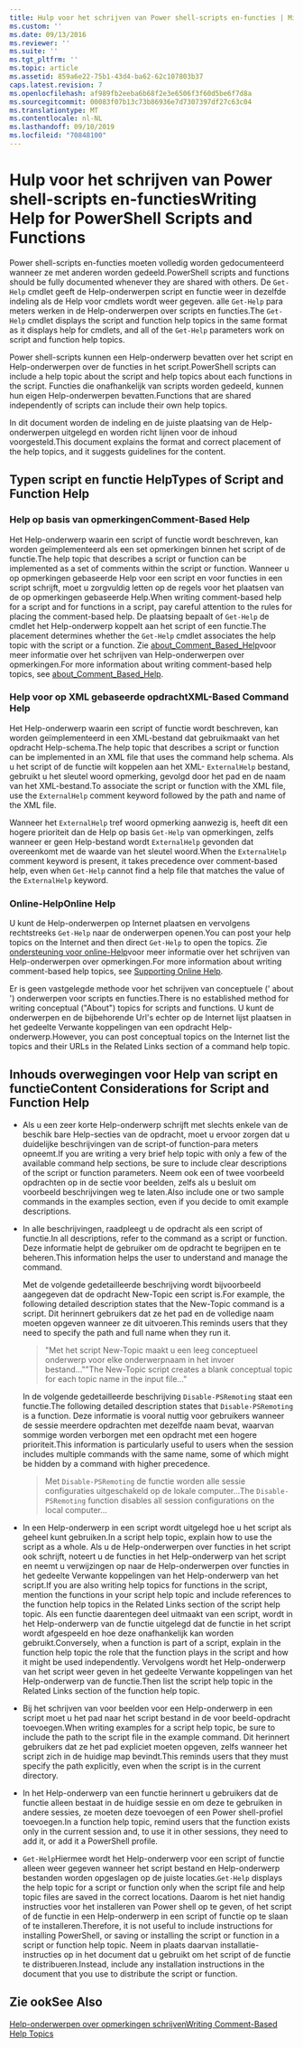 ```yaml
---
title: Hulp voor het schrijven van Power shell-scripts en-functies | Microsoft Docs
ms.custom: ''
ms.date: 09/13/2016
ms.reviewer: ''
ms.suite: ''
ms.tgt_pltfrm: ''
ms.topic: article
ms.assetid: 859a6e22-75b1-43d4-ba62-62c107803b37
caps.latest.revision: 7
ms.openlocfilehash: af989fb2eeba6b68f2e3e6506f3f60d5be6f7d8a
ms.sourcegitcommit: 00083f07b13c73b86936e7d7307397df27c63c04
ms.translationtype: MT
ms.contentlocale: nl-NL
ms.lasthandoff: 09/10/2019
ms.locfileid: "70848100"
---
```

# <a name="writing-help-for-powershell-scripts-and-functions"></a><span data-ttu-id="00d81-102">Hulp voor het schrijven van Power shell-scripts en-functies</span><span class="sxs-lookup"><span data-stu-id="00d81-102">Writing Help for PowerShell Scripts and Functions</span></span>

<span data-ttu-id="00d81-103">Power shell-scripts en-functies moeten volledig worden gedocumenteerd wanneer ze met anderen worden gedeeld.</span><span class="sxs-lookup"><span data-stu-id="00d81-103">PowerShell scripts and functions should be fully documented whenever they are shared with others.</span></span>
<span data-ttu-id="00d81-104">De `Get-Help` cmdlet geeft de Help-onderwerpen script en functie weer in dezelfde indeling als de Help voor cmdlets wordt weer gegeven. alle `Get-Help` para meters werken in de Help-onderwerpen over scripts en functies.</span><span class="sxs-lookup"><span data-stu-id="00d81-104">The `Get-Help` cmdlet displays the script and function help topics in the same format as it displays help for cmdlets, and all of the `Get-Help` parameters work on script and function help topics.</span></span>

<span data-ttu-id="00d81-105">Power shell-scripts kunnen een Help-onderwerp bevatten over het script en Help-onderwerpen over de functies in het script.</span><span class="sxs-lookup"><span data-stu-id="00d81-105">PowerShell scripts can include a help topic about the script and help topics about each functions in the script.</span></span>
<span data-ttu-id="00d81-106">Functies die onafhankelijk van scripts worden gedeeld, kunnen hun eigen Help-onderwerpen bevatten.</span><span class="sxs-lookup"><span data-stu-id="00d81-106">Functions that are shared independently of scripts can include their own help topics.</span></span>

<span data-ttu-id="00d81-107">In dit document worden de indeling en de juiste plaatsing van de Help-onderwerpen uitgelegd en worden richt lijnen voor de inhoud voorgesteld.</span><span class="sxs-lookup"><span data-stu-id="00d81-107">This document explains the format and correct placement of the help topics, and it suggests guidelines for the content.</span></span>

## <a name="types-of-script-and-function-help"></a><span data-ttu-id="00d81-108">Typen script en functie Help</span><span class="sxs-lookup"><span data-stu-id="00d81-108">Types of Script and Function Help</span></span>

### <a name="comment-based-help"></a><span data-ttu-id="00d81-109">Help op basis van opmerkingen</span><span class="sxs-lookup"><span data-stu-id="00d81-109">Comment-Based Help</span></span>
<span data-ttu-id="00d81-110">Het Help-onderwerp waarin een script of functie wordt beschreven, kan worden geïmplementeerd als een set opmerkingen binnen het script of de functie.</span><span class="sxs-lookup"><span data-stu-id="00d81-110">The help topic that describes a script or function can be implemented as a set of comments within the script or function.</span></span>
<span data-ttu-id="00d81-111">Wanneer u op opmerkingen gebaseerde Help voor een script en voor functies in een script schrijft, moet u zorgvuldig letten op de regels voor het plaatsen van de op opmerkingen gebaseerde Help.</span><span class="sxs-lookup"><span data-stu-id="00d81-111">When writing comment-based help for a script and for functions in a script, pay careful attention to the rules for placing the comment-based help.</span></span>
<span data-ttu-id="00d81-112">De plaatsing bepaalt of `Get-Help` de cmdlet het Help-onderwerp koppelt aan het script of een functie.</span><span class="sxs-lookup"><span data-stu-id="00d81-112">The placement determines whether the `Get-Help` cmdlet associates the help topic with the script or a function.</span></span>
<span data-ttu-id="00d81-113">Zie [about_Comment_Based_Help](/powershell/module/microsoft.powershell.core/about/about_comment_based_help)voor meer informatie over het schrijven van Help-onderwerpen over opmerkingen.</span><span class="sxs-lookup"><span data-stu-id="00d81-113">For more information about writing comment-based help topics, see [about_Comment_Based_Help](/powershell/module/microsoft.powershell.core/about/about_comment_based_help).</span></span>

### <a name="xml-based-command-help"></a><span data-ttu-id="00d81-114">Help voor op XML gebaseerde opdracht</span><span class="sxs-lookup"><span data-stu-id="00d81-114">XML-Based Command Help</span></span>
<span data-ttu-id="00d81-115">Het Help-onderwerp waarin een script of functie wordt beschreven, kan worden geïmplementeerd in een XML-bestand dat gebruikmaakt van het opdracht Help-schema.</span><span class="sxs-lookup"><span data-stu-id="00d81-115">The help topic that describes a script or function can be implemented in an XML file that uses the command help schema.</span></span>
<span data-ttu-id="00d81-116">Als u het script of de functie wilt koppelen aan het XML- `ExternalHelp` bestand, gebruikt u het sleutel woord opmerking, gevolgd door het pad en de naam van het XML-bestand.</span><span class="sxs-lookup"><span data-stu-id="00d81-116">To associate the script or function with the XML file, use the `ExternalHelp` comment keyword followed by the path and name of the XML file.</span></span>

<span data-ttu-id="00d81-117">Wanneer het `ExternalHelp` tref woord opmerking aanwezig is, heeft dit een hogere prioriteit dan de Help op basis `Get-Help` van opmerkingen, zelfs wanneer er geen Help-bestand wordt `ExternalHelp` gevonden dat overeenkomt met de waarde van het sleutel woord.</span><span class="sxs-lookup"><span data-stu-id="00d81-117">When the `ExternalHelp` comment keyword is present, it takes precedence over comment-based help, even when `Get-Help` cannot find a help file that matches the value of the `ExternalHelp` keyword.</span></span>

### <a name="online-help"></a><span data-ttu-id="00d81-118">Online-Help</span><span class="sxs-lookup"><span data-stu-id="00d81-118">Online Help</span></span>
<span data-ttu-id="00d81-119">U kunt de Help-onderwerpen op Internet plaatsen en vervolgens rechtstreeks `Get-Help` naar de onderwerpen openen.</span><span class="sxs-lookup"><span data-stu-id="00d81-119">You can post your help topics on the Internet and then direct `Get-Help` to open the topics.</span></span>
<span data-ttu-id="00d81-120">Zie [ondersteuning voor online-Help](../module/supporting-online-help.md)voor meer informatie over het schrijven van Help-onderwerpen over opmerkingen.</span><span class="sxs-lookup"><span data-stu-id="00d81-120">For more information about writing comment-based help topics, see [Supporting Online Help](../module/supporting-online-help.md).</span></span>

<span data-ttu-id="00d81-121">Er is geen vastgelegde methode voor het schrijven van conceptuele (' about ') onderwerpen voor scripts en functies.</span><span class="sxs-lookup"><span data-stu-id="00d81-121">There is no established method for writing conceptual ("About") topics for scripts and functions.</span></span>
<span data-ttu-id="00d81-122">U kunt de onderwerpen en de bijbehorende Url's echter op de Internet lijst plaatsen in het gedeelte Verwante koppelingen van een opdracht Help-onderwerp.</span><span class="sxs-lookup"><span data-stu-id="00d81-122">However, you can post conceptual topics on the Internet list the topics and their URLs in the Related Links section of a command help topic.</span></span>

## <a name="content-considerations-for-script-and-function-help"></a><span data-ttu-id="00d81-123">Inhouds overwegingen voor Help van script en functie</span><span class="sxs-lookup"><span data-stu-id="00d81-123">Content Considerations for Script and Function Help</span></span>

- <span data-ttu-id="00d81-124">Als u een zeer korte Help-onderwerp schrijft met slechts enkele van de beschik bare Help-secties van de opdracht, moet u ervoor zorgen dat u duidelijke beschrijvingen van de script-of function-para meters opneemt.</span><span class="sxs-lookup"><span data-stu-id="00d81-124">If you are writing a very brief help topic with only a few of the available command help sections, be sure to include clear descriptions of the script or function parameters.</span></span> <span data-ttu-id="00d81-125">Neem ook een of twee voorbeeld opdrachten op in de sectie voor beelden, zelfs als u besluit om voorbeeld beschrijvingen weg te laten.</span><span class="sxs-lookup"><span data-stu-id="00d81-125">Also include one or two sample commands in the examples section, even if you decide to omit example descriptions.</span></span>

- <span data-ttu-id="00d81-126">In alle beschrijvingen, raadpleegt u de opdracht als een script of functie.</span><span class="sxs-lookup"><span data-stu-id="00d81-126">In all descriptions, refer to the command as a script or function.</span></span> <span data-ttu-id="00d81-127">Deze informatie helpt de gebruiker om de opdracht te begrijpen en te beheren.</span><span class="sxs-lookup"><span data-stu-id="00d81-127">This information helps the user to understand and manage the command.</span></span>

  <span data-ttu-id="00d81-128">Met de volgende gedetailleerde beschrijving wordt bijvoorbeeld aangegeven dat de opdracht New-Topic een script is.</span><span class="sxs-lookup"><span data-stu-id="00d81-128">For example, the following detailed description states that the New-Topic command is a script.</span></span> <span data-ttu-id="00d81-129">Dit herinnert gebruikers dat ze het pad en de volledige naam moeten opgeven wanneer ze dit uitvoeren.</span><span class="sxs-lookup"><span data-stu-id="00d81-129">This reminds users that they need to specify the path and full name when they run it.</span></span>

  > <span data-ttu-id="00d81-130">"Met het script New-Topic maakt u een leeg conceptueel onderwerp voor elke onderwerpnaam in het invoer bestand..."</span><span class="sxs-lookup"><span data-stu-id="00d81-130">"The New-Topic script creates a blank conceptual topic for each topic name in the input file..."</span></span>

  <span data-ttu-id="00d81-131">In de volgende gedetailleerde beschrijving `Disable-PSRemoting` staat een functie.</span><span class="sxs-lookup"><span data-stu-id="00d81-131">The following detailed description states that `Disable-PSRemoting` is a function.</span></span> <span data-ttu-id="00d81-132">Deze informatie is vooral nuttig voor gebruikers wanneer de sessie meerdere opdrachten met dezelfde naam bevat, waarvan sommige worden verborgen met een opdracht met een hogere prioriteit.</span><span class="sxs-lookup"><span data-stu-id="00d81-132">This information is particularly useful to users when the session includes multiple commands with the same name, some of which might be hidden by a command with higher precedence.</span></span>

  > <span data-ttu-id="00d81-133">Met `Disable-PSRemoting` de functie worden alle sessie configuraties uitgeschakeld op de lokale computer...</span><span class="sxs-lookup"><span data-stu-id="00d81-133">The `Disable-PSRemoting` function disables all session configurations on the local computer...</span></span>

- <span data-ttu-id="00d81-134">In een Help-onderwerp in een script wordt uitgelegd hoe u het script als geheel kunt gebruiken.</span><span class="sxs-lookup"><span data-stu-id="00d81-134">In a script help topic, explain how to use the script as a whole.</span></span> <span data-ttu-id="00d81-135">Als u de Help-onderwerpen over functies in het script ook schrijft, noteert u de functies in het Help-onderwerp van het script en neemt u verwijzingen op naar de Help-onderwerpen over functies in het gedeelte Verwante koppelingen van het Help-onderwerp van het script.</span><span class="sxs-lookup"><span data-stu-id="00d81-135">If you are also writing help topics for functions in the script, mention the functions in your script help topic and include references to the function help topics in the Related Links section of the script help topic.</span></span> <span data-ttu-id="00d81-136">Als een functie daarentegen deel uitmaakt van een script, wordt in het Help-onderwerp van de functie uitgelegd dat de functie in het script wordt afgespeeld en hoe deze onafhankelijk kan worden gebruikt.</span><span class="sxs-lookup"><span data-stu-id="00d81-136">Conversely, when a function is part of a script, explain in the function help topic the role that the function plays in the script and how it might be used independently.</span></span> <span data-ttu-id="00d81-137">Vervolgens wordt het Help-onderwerp van het script weer geven in het gedeelte Verwante koppelingen van het Help-onderwerp van de functie.</span><span class="sxs-lookup"><span data-stu-id="00d81-137">Then list the script help topic in the Related Links section of the function help topic.</span></span>

- <span data-ttu-id="00d81-138">Bij het schrijven van voor beelden voor een Help-onderwerp in een script moet u het pad naar het script bestand in de voor beeld-opdracht toevoegen.</span><span class="sxs-lookup"><span data-stu-id="00d81-138">When writing examples for a script help topic, be sure to include the path to the script file in the example command.</span></span> <span data-ttu-id="00d81-139">Dit herinnert gebruikers dat ze het pad expliciet moeten opgeven, zelfs wanneer het script zich in de huidige map bevindt.</span><span class="sxs-lookup"><span data-stu-id="00d81-139">This reminds users that they must specify the path explicitly, even when the script is in the current directory.</span></span>

- <span data-ttu-id="00d81-140">In het Help-onderwerp van een functie herinnert u gebruikers dat de functie alleen bestaat in de huidige sessie en om deze te gebruiken in andere sessies, ze moeten deze toevoegen of een Power shell-profiel toevoegen.</span><span class="sxs-lookup"><span data-stu-id="00d81-140">In a function help topic, remind users that the function exists only in the current session and, to use it in other sessions, they need to add it, or add it a PowerShell profile.</span></span>

- <span data-ttu-id="00d81-141">`Get-Help`Hiermee wordt het Help-onderwerp voor een script of functie alleen weer gegeven wanneer het script bestand en Help-onderwerp bestanden worden opgeslagen op de juiste locaties.</span><span class="sxs-lookup"><span data-stu-id="00d81-141">`Get-Help` displays the help topic for a script or function only when the script file and help topic files are saved in the correct locations.</span></span> <span data-ttu-id="00d81-142">Daarom is het niet handig instructies voor het installeren van Power shell op te geven, of het script of de functie in een Help-onderwerp in een script of functie op te slaan of te installeren.</span><span class="sxs-lookup"><span data-stu-id="00d81-142">Therefore, it is not useful to include instructions for installing PowerShell, or saving or installing the script or function in a script or function help topic.</span></span> <span data-ttu-id="00d81-143">Neem in plaats daarvan installatie-instructies op in het document dat u gebruikt om het script of de functie te distribueren.</span><span class="sxs-lookup"><span data-stu-id="00d81-143">Instead, include any installation instructions in the document that you use to distribute the script or function.</span></span>

## <a name="see-also"></a><span data-ttu-id="00d81-144">Zie ook</span><span class="sxs-lookup"><span data-stu-id="00d81-144">See Also</span></span>

[<span data-ttu-id="00d81-145">Help-onderwerpen over opmerkingen schrijven</span><span class="sxs-lookup"><span data-stu-id="00d81-145">Writing Comment-Based Help Topics</span></span>](./writing-comment-based-help-topics.md)
